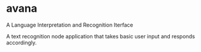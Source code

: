 # avana
A Language Interpretation and Recognition Iterface

A text recognition node application that takes basic user input and responds accordingly.
